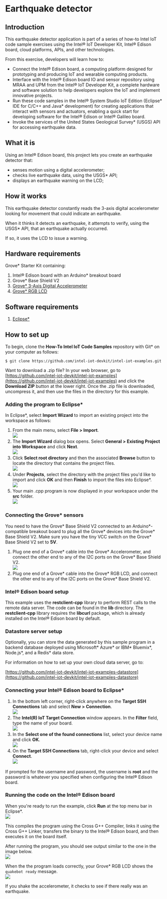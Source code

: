 ﻿# Earthquake detector

## Introduction

This earthquake detector application is part of a series of how-to Intel IoT code sample exercises using the Intel® IoT Developer Kit, Intel® Edison board, cloud platforms, APIs, and other technologies.

From this exercise, developers will learn how to:

- Connect the Intel® Edison board, a computing platform designed for prototyping and producing IoT and wearable computing products.
- Interface with the Intel® Edison board IO and sensor repository using MRAA and UPM from the Intel® IoT Developer Kit, a complete hardware and software solution to help developers explore the IoT and implement innovative projects.
- Run these code samples in the Intel® System Studio IoT Edition (Eclipse\* IDE for C/C++ and Java\* development) for creating applications that interact with sensors and actuators, enabling a quick start for developing software for the Intel® Edison or Intel® Galileo board.
- Invoke the services of the United States Geological Survey* (USGS) API for accessing earthquake data.

## What it is

Using an Intel® Edison board, this project lets you create an earthquake detector that:

- senses motion using a digital accelerometer;
- checks live earthquake data, using the USGS* API;
- displays an earthquake warning on the LCD;

## How it works

This earthquake detector constantly reads the 3-axis digital accelerometer looking for movement that could indicate an earthquake.

When it thinks it detects an earthquake, it attempts to verify, using the USGS* API, that an earthquake actually occurred.

If so, it uses the LCD to issue a warning.

## Hardware requirements

Grove* Starter Kit containing:

1. Intel® Edison board with an Arduino* breakout board
2. Grove* Base Shield V2
3. [Grove* 3-Axis Digital Accelerometer](http://iotdk.intel.com/docs/master/upm/node/classes/mma7660.html)
4. [Grove* RGB LCD](http://iotdk.intel.com/docs/master/upm/node/classes/jhd1313m1.html)

## Software requirements

1. [Eclipse*](https://software.intel.com/en-us/eclipse-getting-started-guide)

## How to set up

To begin, clone the **How-To Intel IoT Code Samples** repository with Git* on your computer as follows:

    $ git clone https://github.com/intel-iot-devkit/intel-iot-examples.git

Want to download a .zip file? In your web browser, go to [https://github.com/intel-iot-devkit/intel-iot-examples](https://github.com/intel-iot-devkit/intel-iot-examples) and click the **Download ZIP** button at the lower right. Once the .zip file is downloaded, uncompress it, and then use the files in the directory for this example.

### Adding the program to Eclipse*

In Eclipse*, select **Import Wizard** to import an existing project into the workspace as follows:

1. From the main menu, select **File > Import**.<br>
![](./../../images/cpp/cpp-eclipse-menu.png)
2. The **Import Wizard** dialog box opens. Select **General > Existing Project into Workspace** and click **Next**.<br>
![](./../../images/cpp/cpp-eclipse-menu-select-epiw.png)
3. Click **Select root directory** and then the associated **Browse** button to locate the directory that contains the project files.<br>
![](./../../images/cpp/cpp-eclipse-menu-select-rootdir.png)
4. Under **Projects**, select the directory with the project files you'd like to import and click **OK** and then **Finish** to import the files into Eclipse*.<br>
![](./../../images/cpp/cpp-eclipse-menue-epiw-rootdir.png)
5. Your main .cpp program is now displayed in your workspace under the **src** folder.<br>
![](./../../images/cpp/cpp-eclipse-menu-src-loc.png)

### Connecting the Grove* sensors

You need to have the Grove* Base Shield V2 connected to an Arduino\*-compatible breakout board to plug all the Grove* devices into the Grove* Base Shield V2. Make sure you have the tiny VCC switch on the Grove* Base Shield V2 set to **5V**.

1. Plug one end of a Grove* cable into the Grove* Accelerometer, and connect the other end to any of the I2C ports on the Grove* Base Shield V2.<br>
![](./../../images/js/earthquake-detector.jpg)
2. Plug one end of a Grove* cable into the Grove* RGB LCD, and connect the other end to any of the I2C ports on the Grove* Base Shield V2.

### Intel® Edison board setup

This example uses the **restclient-cpp** library to perform REST calls to the remote data server. The code can be found in the **lib** directory. The **restclient-cpp** library requires the **libcurl** package, which is already installed on the Intel® Edison board by default.

### Datastore server setup

Optionally, you can store the data generated by this sample program in a backend database deployed using Microsoft* Azure\* or IBM* Bluemix*, Node.js\*, and a Redis\* data store.

For information on how to set up your own cloud data server, go to:

[https://github.com/intel-iot-devkit/intel-iot-examples-datastore](https://github.com/intel-iot-devkit/intel-iot-examples-datastore)

### Connecting your Intel® Edison board to Eclipse*

1. In the bottom left corner, right-click anywhere on the **Target SSH Connections** tab and select **New > Connection**.<br>
![](./../../images/cpp/cpp-connection-eclipse-ide-win.png)
2. The **Intel(R) IoT Target Connection** window appears. In the **Filter** field, type the name of your board.<br>
![](./../../images/cpp/cpp-connection-eclipse-ide-win2.png)
3. In the **Select one of the found connections** list, select your device name and click **OK**.<br>
![](./../../images/cpp/cpp-connection-eclipse-ide-win3.png)
4. On the **Target SSH Connections** tab, right-click your device and select **Connect**.<br>
![](./../../images/cpp/cpp-connection-eclipse-ide-win4.png)

If prompted for the username and password, the username is **root** and the password is whatever you specified when configuring the Intel® Edison board.

### Running the code on the Intel® Edison board

When you're ready to run the example, click **Run** at the top menu bar in Eclipse*.<br>
![](./../../images/cpp/cpp-run-eclipse.png)

This compiles the program using the Cross G++ Compiler, links it using the Cross G++ Linker, transfers the binary to the Intel® Edison board, and then executes it on the board itself.

After running the program, you should see output similar to the one in the image below.<br>
![](./../../images/cpp/cpp-run-eclipse-successful-build.png)

When the the program loads correctly, your Grove* RGB LCD shows the `quakebot ready` message.<br>
![](./../../images/cpp/earthquake-lcd.jpg)

If you shake the accelerometer, it checks to see if there really was an earthquake.
